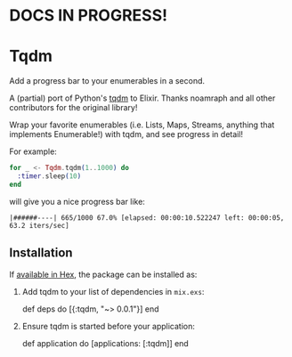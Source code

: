 # DOCS IN PROGRESS!

# Tqdm

Add a progress bar to your enumerables in a second.

A (partial) port of Python's [tqdm](https://github.com/tqdm/tqdm) to Elixir. Thanks noamraph and all other contributors for the original library!

Wrap your favorite enumerables (i.e. Lists, Maps, Streams, anything that implements Enumerable!) with tqdm, and see progress in detail!

For example:

```elixir
for _ <- Tqdm.tqdm(1..1000) do
  :timer.sleep(10)
end
```

will give you a nice progress bar like:

```
|######----| 665/1000 67.0% [elapsed: 00:00:10.522247 left: 00:00:05, 63.2 iters/sec]
```

## Installation

If [available in Hex](https://hex.pm/docs/publish), the package can be installed as:

  1. Add tqdm to your list of dependencies in `mix.exs`:

        def deps do
          [{:tqdm, "~> 0.0.1"}]
        end

  2. Ensure tqdm is started before your application:

        def application do
          [applications: [:tqdm]]
        end

